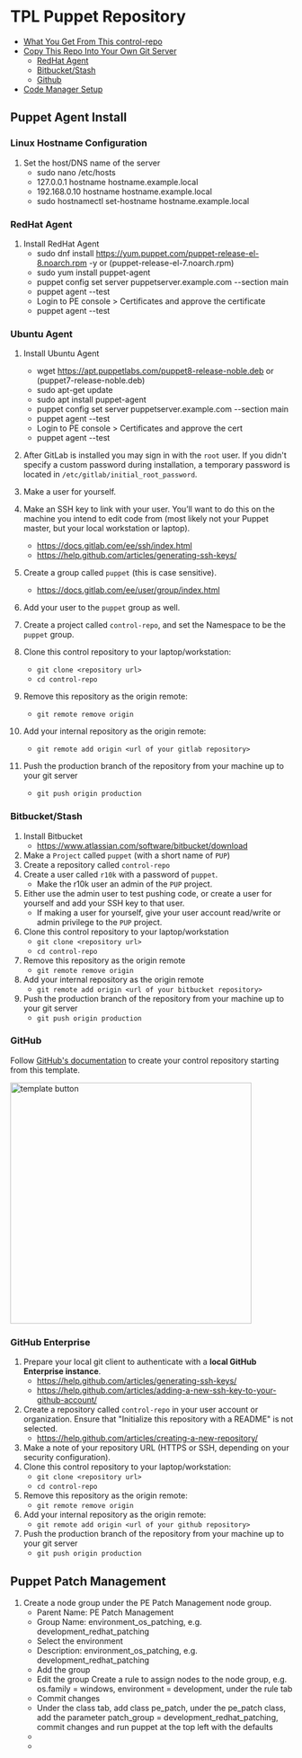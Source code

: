# TPL Puppet Repository

* [What You Get From This control\-repo](#what-you-get-from-this-control-repo)
* [Copy This Repo Into Your Own Git Server](#copy-this-repo-into-your-own-git-server)
  * [RedHat Agent](#RedHat-Agent)
  * [Bitbucket/Stash](#bitbucketstash)
  * [Github](#github)
* [Code Manager Setup](#code-manager-setup)


## Puppet Agent Install

### Linux Hostname Configuration
1. Set the host/DNS name of the server
    * sudo nano /etc/hosts
    * 127.0.0.1 hostname hostname.example.local
    * 192.168.0.10 hostname hostname.example.local
    * sudo hostnamectl set-hostname hostname.example.local

### RedHat Agent

1. Install RedHat Agent
    * sudo dnf install https://yum.puppet.com/puppet-release-el-8.noarch.rpm -y or (puppet-release-el-7.noarch.rpm)
    * sudo yum install puppet-agent
    * puppet config set server puppetserver.example.com --section main
    * puppet agent --test
    * Login to PE console > Certificates and approve the certificate
    * puppet agent --test
  
 ### Ubuntu Agent

1. Install Ubuntu Agent
     * wget https://apt.puppetlabs.com/puppet8-release-noble.deb or (puppet7-release-noble.deb)
     * sudo apt-get update 
     * sudo apt install puppet-agent
     * puppet config set server puppetserver.example.com --section main
     * puppet agent --test
     * Login to PE console > Certificates and approve the cert
     * puppet agent --test  
           
1. After GitLab is installed you may sign in with the `root` user. If you didn't specify a custom password during installation, a temporary password is located in `/etc/gitlab/initial_root_password`.
1. Make a user for yourself.
1. Make an SSH key to link with your user. You’ll want to do this on the machine you intend to edit code from (most likely not your Puppet master, but your local workstation or laptop).
    * <https://docs.gitlab.com/ee/ssh/index.html>
    * <https://help.github.com/articles/generating-ssh-keys/>
1. Create a group called `puppet` (this is case sensitive).
    * <https://docs.gitlab.com/ee/user/group/index.html>
1. Add your user to the `puppet` group as well.
1. Create a project called `control-repo`, and set the Namespace to be the `puppet` group.
1. Clone this control repository to your laptop/workstation:
    * `git clone <repository url>`
    * `cd control-repo`
1. Remove this repository as the origin remote:
    * `git remote remove origin`
1. Add your internal repository as the origin remote:
    * `git remote add origin <url of your gitlab repository>`
1. Push the production branch of the repository from your machine up to your git server
    * `git push origin production`

### Bitbucket/Stash

1. Install Bitbucket
    * <https://www.atlassian.com/software/bitbucket/download>
1. Make a `Project` called `puppet` (with a short name of `PUP`)
1. Create a repository called `control-repo`
1. Create a user called `r10k` with a password of `puppet`.
    * Make the r10k user an admin of the `PUP` project.
1. Either use the admin user to test pushing code, or create a user for yourself and add your SSH key to that user.
    * If making a user for yourself, give your user account read/write or admin privilege to the `PUP` project.
1. Clone this control repository to your laptop/workstation
    * `git clone <repository url>`
    * `cd control-repo`
1. Remove this repository as the origin remote
    * `git remote remove origin`
1. Add your internal repository as the origin remote
    * `git remote add origin <url of your bitbucket repository>`
1. Push the production branch of the repository from your machine up to your git server
    * `git push origin production`

### GitHub

Follow [GitHub's documentation](https://docs.github.com/en/github/creating-cloning-and-archiving-repositories/creating-a-repository-from-a-template) to create your control repository starting from this template.

<img width="429" alt="template button" src="https://user-images.githubusercontent.com/1392917/117215366-f4eeb280-adb2-11eb-9108-1bd45c4d98f3.png">


### GitHub Enterprise

1. Prepare your local git client to authenticate with a **local GitHub Enterprise instance**.
    * <https://help.github.com/articles/generating-ssh-keys/>
    * <https://help.github.com/articles/adding-a-new-ssh-key-to-your-github-account/>
1. Create a repository called `control-repo` in your user account or organization. Ensure that "Initialize this repository with a README" is not selected.
    * <https://help.github.com/articles/creating-a-new-repository/>
1. Make a note of your repository URL (HTTPS or SSH, depending on your security configuration).
1. Clone this control repository to your laptop/workstation:
    * `git clone <repository url>`
    * `cd control-repo`
1. Remove this repository as the origin remote:
    * `git remote remove origin`
1. Add your internal repository as the origin remote:
    * `git remote add origin <url of your github repository>`
1. Push the production branch of the repository from your machine up to your git server
    * `git push origin production`

## Puppet Patch Management 

1. Create a node group under the PE Patch Management node group.
   * Parent Name: PE Patch Management
   * Group  Name: environment_os_patching, e.g. development_redhat_patching
   * Select the environment
   * Description: environment_os_patching, e.g. development_redhat_patching
   * Add the group
   * Edit the group Create a rule to assign nodes to the node group, e.g. os.family = windows, environment = development, under the rule tab
   * Commit changes
   * Under the class tab, add class pe_patch, under the pe_patch class, add the parameter patch_group = development_redhat_patching, commit changes and run puppet at the top left with the defaults
   * 
   *  


